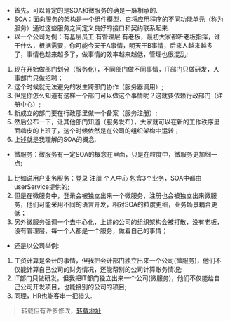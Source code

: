 * 首先，可以肯定的是SOA和微服务的确是一脉相承的.
* SOA：面向服务的架构是一个组件模型，它将应用程序的不同功能单元（称为服务）通过这些服务之间定义良好的接口和契约联系起来.
* 以一个公司为例：有基层员工 有管理层 有老板，最初大家都听老板指挥，谁干什么，根据需要，你可能今天干A事情，明天干B事情，后来人越来越多了，事情也越来越多了，做事情的效率越来越低，管理也很混乱;
1. 现在开始做部门划分（服务化），不同部门做不同事情，IT部门只做研发，人事部门只做招聘；
2. 这个时候就无法避免的发生跨部门协作（服务器调用）;
3. 但是你怎么知道有这样一个部门可以做这个事情呢？这就要依赖行政部门（注册中心）;
4. 新成立的部门要在行政那里做一个备案（服务注册）;
5. 然后公布一下，让其他部门知道（服务发布），大家就可以在新的工作秩序里面嗨皮的上班了，这个时候依然是在公司的组织架构中运转；
6. 上述就是我理解的SOA的概念.

* 微服务：微服务有一定SOA的概念在里面，只是在粒度中，微服务更加细一点;
1. 比如说用户业务服务：登录 注册 个人中心 包含3个业务，SOA中都由userService提供的;
2. 但是在微服务中，登录会被独立出来一个微服务，注册也会被独立出来微服务，他们可能采用不同的语言开发，相对SOA的粒度更细，业务场景耦合更低；
3. 另外微服务强调一个去中心化，上述的公司的组织架构会被打散，没有老板，没有管理层，每一个人都是一个服务，做着自己的事情；

* 还是以公司举例:
1. 工资计算是会计的事情，但我把会计部门独立出来一个公司(微服务)，他们不仅能计算自己公司的财务情况，还能帮别的公司计算账务情况;
2. IT部门只做研发，但我把IT部门独立出来一个公司(微服务)，他们不仅能给自己公司开发项目，也能接别的公司的项目;
3. 同理，HR也能客串一把猎头.

> 转载但有许多修改，[转载地址](https://www.zhihu.com/question/37808426)
